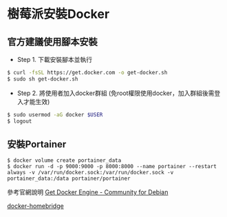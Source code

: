 # 樹莓派安裝Docker

## 官方建議使用腳本安裝

- Step 1. 下載安裝腳本並執行

```bash
$ curl -fsSL https://get.docker.com -o get-docker.sh
$ sudo sh get-docker.sh
```

- Step 2. 將使用者加入docker群組 (免root權限使用docker，加入群組後需登入才能生效)

```bash
$ sudo usermod -aG docker $USER
$ logout
```

## 安裝Portainer

```
$ docker volume create portainer_data
$ docker run -d -p 9000:9000 -p 8000:8000 --name portainer --restart always -v /var/run/docker.sock:/var/run/docker.sock -v portainer_data:/data portainer/portainer
```

參考官網說明 [Get Docker Engine - Community for Debian](https://docs.docker.com/install/linux/docker-ce/debian/#install-using-the-convenience-script)

[docker-homebridge](homebridge/README.md)

